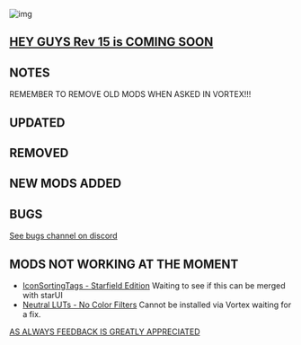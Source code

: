 ![img](https://s11.gifyu.com/images/SgCoI.png)

## [HEY GUYS Rev 15 is COMING SOON](https://)

## NOTES


REMEMBER TO REMOVE OLD MODS WHEN ASKED IN VORTEX!!!



## UPDATED




## REMOVED



## NEW MODS ADDED



## BUGS

[See bugs channel on discord](https://discord.gg/xZNztPjA2u)

## MODS NOT WORKING AT THE MOMENT

- [IconSortingTags - Starfield Edition](https://www.nexusmods.com/starfield/mods/312?tab=description) Waiting to see if this can be merged with starUI
- [Neutral LUTs - No Color Filters](https://www.nexusmods.com/starfield/mods/323?tab=description) Cannot be installed via Vortex waiting for a fix.

[AS ALWAYS FEEDBACK IS GREATLY APPRECIATED](https://)
